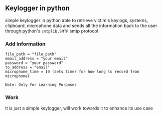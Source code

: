 ## Keylogger in python
simple keylogger in python able to retrieve victim's keylogs, systems, clipboard, microphone data and sends all the information back to the user through python's `smtplib.SMTP` smtp protocol

### Add Information
```
file_path = "file_path"
email_address = "your email"
password = "your password"
to_address = "email"
microphone_time = 10 (sets timer for how long to record from microphone)
```

`Note: Only for Learning Purposes` 

### Work
It is just a simple keylogger, will work towards it to enhance its use case
